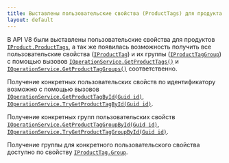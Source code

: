 ```yaml
---
title: Выставлены пользовательские свойства (ProductTags) для продукта (IProduct)
layout: default
---
```


В API V8 были выставлены пользовательские свойства для продуктов [`IProduct.ProductTags`](https://iiko.github.io/front.api.sdk/v8/html/P_Resto_Front_Api_Data_Assortment_IProduct_ProductTags.htm), а так же появилась возможность получить все пользовательские свойства ([`IProductTag`](https://iiko.github.io/front.api.sdk/v8/html/T_Resto_Front_Api_Data_Assortment_IProductTag.htm)) и их группы ([`IProductTagGroup`](https://iiko.github.io/front.api.sdk/v8/html/T_Resto_Front_Api_Data_Assortment_IProductTagGroup.htm)) с помощью вызовов [`IOperationService.GetProductTags()`](https://iiko.github.io/front.api.sdk/v8/html/M_Resto_Front_Api_IOperationService_GetProductTags.htm) и [`IOperationService.GetProductTagGroups()`](https://iiko.github.io/front.api.sdk/v8/html/M_Resto_Front_Api_IOperationService_GetProductTagGroups.htm) соответственно.

Получение конкретных пользовательских свойств по идентификатору возможно с помощью вызовов [`IOperationService.GetProductTagById(Guid id)`](https://iiko.github.io/front.api.sdk/v8/html/M_Resto_Front_Api_IOperationService_GetProductTagById.htm), [`IOperationService.TryGetProductTagById(Guid id)`](https://iiko.github.io/front.api.sdk/v8/html/M_Resto_Front_Api_IOperationService_TryGetProductTagById.htm).

Получение конкретных групп пользовательских свойств [`IOperationService.GetProductTagGroupById(Guid id)`](https://iiko.github.io/front.api.sdk/v8/html/M_Resto_Front_Api_IOperationService_GetProductTagGroupById.htm), [`IOperationService.TryGetProductTagGroupById(Guid id)`](https://iiko.github.io/front.api.sdk/v8/html/M_Resto_Front_Api_IOperationService_TryGetProductTagGroupById.htm).

Получение группы для конкретного пользовательского свойства доступно по свойству [`IProductTag.Group`](https://iiko.github.io/front.api.sdk/v8/html/P_Resto_Front_Api_Data_Assortment_IProductTag_Group.htm).